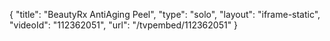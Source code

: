{
    "title": "BeautyRx AntiAging Peel",
    "type": "solo",
    "layout": "iframe-static",
    "videoId": "112362051",
    "url": "\/tvpembed\/112362051"
}